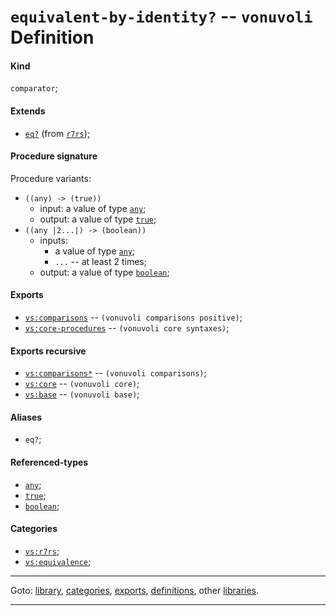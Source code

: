 

<a id='definition__vonuvoli__equivalent-by-identity_3f'></a>

# `equivalent-by-identity?` -- `vonuvoli` Definition


<a id='definition__vonuvoli__equivalent-by-identity_3f__kind'></a>

#### Kind

`comparator`;


<a id='definition__vonuvoli__equivalent-by-identity_3f__extends'></a>

#### Extends

 * [`eq?`](../../r7rs/definitions/eq_3f.md#definition__r7rs__eq_3f) (from [`r7rs`](../../r7rs/_index.md#library__r7rs));


<a id='definition__vonuvoli__equivalent-by-identity_3f__procedure-signature'></a>

#### Procedure signature

Procedure variants:
 * `((any) -> (true))`
   * input: a value of type [`any`](../../r7rs/types/any.md#type__r7rs__any);
   * output: a value of type [`true`](../../r7rs/types/true.md#type__r7rs__true);
 * `((any |2...|) -> (boolean))`
   * inputs:
     * a value of type [`any`](../../r7rs/types/any.md#type__r7rs__any);
     * `...` -- at least 2 times;
   * output: a value of type [`boolean`](../../r7rs/types/boolean.md#type__r7rs__boolean);


<a id='definition__vonuvoli__equivalent-by-identity_3f__exports'></a>

#### Exports

 * [`vs:comparisons`](../../vonuvoli/exports/vs_3a_comparisons.md#export__vonuvoli__vs_3a_comparisons) -- `(vonuvoli comparisons positive)`;
 * [`vs:core-procedures`](../../vonuvoli/exports/vs_3a_core-procedures.md#export__vonuvoli__vs_3a_core-procedures) -- `(vonuvoli core syntaxes)`;


<a id='definition__vonuvoli__equivalent-by-identity_3f__exports-recursive'></a>

#### Exports recursive

 * [`vs:comparisons*`](../../vonuvoli/exports/vs_3a_comparisons_2a.md#export__vonuvoli__vs_3a_comparisons_2a) -- `(vonuvoli comparisons)`;
 * [`vs:core`](../../vonuvoli/exports/vs_3a_core.md#export__vonuvoli__vs_3a_core) -- `(vonuvoli core)`;
 * [`vs:base`](../../vonuvoli/exports/vs_3a_base.md#export__vonuvoli__vs_3a_base) -- `(vonuvoli base)`;


<a id='definition__vonuvoli__equivalent-by-identity_3f__aliases'></a>

#### Aliases

 * `eq?`;


<a id='definition__vonuvoli__equivalent-by-identity_3f__referenced-types'></a>

#### Referenced-types

 * [`any`](../../r7rs/types/any.md#type__r7rs__any);
 * [`true`](../../r7rs/types/true.md#type__r7rs__true);
 * [`boolean`](../../r7rs/types/boolean.md#type__r7rs__boolean);


<a id='definition__vonuvoli__equivalent-by-identity_3f__categories'></a>

#### Categories

 * [`vs:r7rs`](../../vonuvoli/categories/vs_3a_r7rs.md#category__vonuvoli__vs_3a_r7rs);
 * [`vs:equivalence`](../../vonuvoli/categories/vs_3a_equivalence.md#category__vonuvoli__vs_3a_equivalence);

----

Goto: [library](../../vonuvoli/_index.md#library__vonuvoli), [categories](../../vonuvoli/categories/_index.md#toc__vonuvoli__categories), [exports](../../vonuvoli/exports/_index.md#toc__vonuvoli__exports), [definitions](../../vonuvoli/definitions/_index.md#toc__vonuvoli__definitions), other [libraries](../../_libraries.md#toc__libraries).

----

